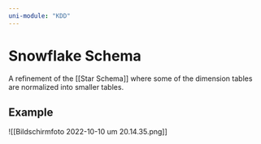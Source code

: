 ```yaml
---
uni-module: "KDD"
---
```


# Snowflake Schema

A refinement of the [[Star Schema]] where some of the dimension tables are normalized into smaller tables.

## Example

![[Bildschirmfoto 2022-10-10 um 20.14.35.png]]
